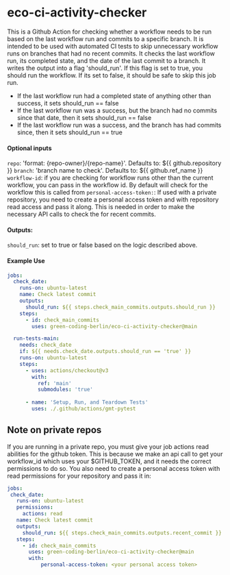 # eco-ci-activity-checker

This is a Github Action for checking whether a workflow needs to be run based on the last workflow run and commits to a specific branch. It is intended to be used with automated CI tests to skip unnecessary workflow runs on branches that had no recent commits. It checks the last workflow run, its completed state, and the date of the last commit to a branch. It writes the output into a flag 'should_run'. If this flag is set to true, you should run the workflow. If its set to false, it should be safe to skip this job run.

- If the last workflow run had a completed state of anything other than success, it sets should_run == false  
- If the last workflow run was a success, but the branch had no commits since that date, then it sets should_run == false  
- If the last workflow run was a success, and the branch has had commits since, then it sets should_run == true

#### Optional inputs
`repo`: 'format: {repo-owner}/{repo-name}'. Defaults to: ${{ github.repository }}
`branch`: 'branch name to check'. Defaults to: ${{ github.ref_name }}
`workflow-id`: if you are checking for workflow runs other than the current workflow, you can pass in the workflow id. By default will check for the workflow this is called from
`personal-access-token:`: If used with a private repository, you need to create a personal access token and with repository read access and pass it along. This is needed in order to make the necessary API calls to check the for recent commits.

#### Outputs:
`should_run`: set to true or false based on the logic described above.

#### Example Use

``` yaml
jobs:
  check_date:
    runs-on: ubuntu-latest
    name: Check latest commit
    outputs:
      should_run: ${{ steps.check_main_commits.outputs.should_run }}
    steps:
      - id: check_main_commits
        uses: green-coding-berlin/eco-ci-activity-checker@main

  run-tests-main:
    needs: check_date
    if: ${{ needs.check_date.outputs.should_run == 'true' }}
    runs-on: ubuntu-latest
    steps:
      - uses: actions/checkout@v3
        with:
          ref: 'main'
          submodules: 'true'
      
      - name: 'Setup, Run, and Teardown Tests'
        uses: ./.github/actions/gmt-pytest
```

## Note on private repos
 If you are running in a private repo, you must give your job actions read abilities for the github token. This  is because we make an api call to get your workflow_id which uses your $GITHUB_TOKEN, and it needs the correct permissions to do so. You also need to create a personal access token with read permissions for your repository and pass it in:

 ``` yaml
jobs:
  check_date:
    runs-on: ubuntu-latest
    permissions:
      actions: read
    name: Check latest commit
    outputs:
      should_run: ${{ steps.check_main_commits.outputs.recent_commit }}
    steps:
      - id: check_main_commits
        uses: green-coding-berlin/eco-ci-activity-checker@main
        with:
            personal-access-token: <your personal access token>

 ```  
